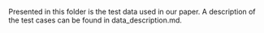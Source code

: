 Presented in this folder is the test data used in our paper. A description of the test cases can be found in data_description.md.

